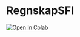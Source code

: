 # RegnskapSFI
[![Open In Colab](https://colab.research.google.com/assets/colab-badge.svg)](https://colab.research.google.com/github/Adnlatif/SFI/blob/main/RegnskapSFI-AL-Ver-12072023.ipynb)
